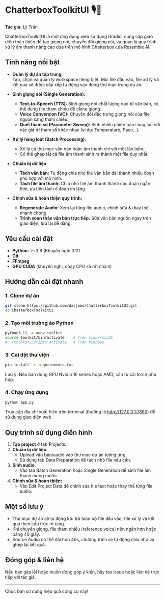 # ChatterboxToolkitUI 🎙️🧠

**Tác giả:** Lý Trần

ChatterboxToolkitUI là một ứng dụng web sử dụng Gradio, cung cấp giao diện thân thiện để tạo giọng nói, chuyển đổi giọng nói, và quản lý quy trình xử lý âm thanh nâng cao dựa trên mô hình Chatterbox của Resemble AI.

## Tính năng nổi bật

- **Quản lý dự án tập trung:**  
  Tạo, chọn và quản lý workspace riêng biệt. Mọi file đầu vào, file xử lý và kết quả sẽ được sắp xếp tự động vào đúng thư mục trong dự án.

- **Sinh giọng nói (Single Generation):**
    - **Text-to-Speech (TTS):** Sinh giọng nói chất lượng cao từ văn bản, có thể dùng file tham chiếu để clone giọng.
    - **Voice Conversion (VC):** Chuyển đổi đặc trưng giọng nói của file nguồn sang tham chiếu.
    - **Quét tham số (Parameter Sweep):** Sinh nhiều phiên bản cùng lúc với các giá trị tham số khác nhau (ví dụ: Temperature, Pace...).

- **Xử lý hàng loạt (Batch Processing):**
    - Xử lý cả thư mục văn bản hoặc âm thanh chỉ với một lần bấm.
    - Có thể ghép tất cả file âm thanh sinh ra thành một file duy nhất.

- **Chuẩn bị dữ liệu:**
    - **Tách văn bản:** Tự động chia nhỏ file văn bản dài thành nhiều đoạn phù hợp với mô hình.
    - **Tách file âm thanh:** Chia nhỏ file âm thanh thành các đoạn ngắn hơn, ưu tiên tách ở đoạn im lặng.

- **Chỉnh sửa & hoàn thiện quy trình:**
    - **Regenerate Audio:** Xem lại từng file audio, chỉnh sửa & thay thế nhanh chóng.
    - **Trình soạn thảo văn bản trực tiếp:** Sửa văn bản nguồn ngay trên giao diện, lưu lại dễ dàng.

## Yêu cầu cài đặt

- **Python:** >=3.8 (Khuyến nghị 3.11)
- **Git**
- **FFmpeg**
- **GPU CUDA** (khuyến nghị, chạy CPU sẽ rất chậm)

## Hướng dẫn cài đặt nhanh

### 1. Clone dự án

```bash
git clone https://github.com/dasjoms/ChatterboxToolkitUI.git
cd ChatterboxToolkitUI
```

### 2. Tạo môi trường ảo Python

```bash
python3.11 -m venv toolkit
source toolkit/bin/activate    # Trên Linux/macOS
# .\toolkit\Scripts\activate   # Trên Windows
```

### 3. Cài đặt thư viện

```bash
pip install -r requirements.txt
```

Lưu ý: Nếu bạn dùng GPU Nvidia 10 series hoặc AMD, cần tự cài torch phù hợp.

### 4. Chạy ứng dụng

```bash
python app.py
```

Truy cập địa chỉ xuất hiện trên terminal (thường là http://127.0.0.1:7860) để sử dụng giao diện web.

## Quy trình sử dụng điển hình

1. **Tạo project** ở tab Projects.
2. **Chuẩn bị dữ liệu:**  
   - Upload văn bản/audio vào thư mục dự án tương ứng.  
   - Sử dụng tab Data Preparation để tách nhỏ file nếu cần.
3. **Sinh audio:**  
   - Vào tab Batch Generation hoặc Single Generation để sinh file âm thanh mong muốn.
4. **Chỉnh sửa & hoàn thiện:**  
   - Vào Edit Project Data để chỉnh sửa file text hoặc thay thế từng file audio.

## Một số lưu ý

- Thư mục dự án sẽ tự động lưu trữ toàn bộ file đầu vào, file xử lý và kết quả theo cấu trúc rõ ràng.
- Khi chuyển giọng, file tham chiếu (reference voice) nên ngắn hơn hoặc bằng 40 giây.
- Source Audio có thể dài hơn 40s, chương trình sẽ tự động chia nhỏ và ghép lại kết quả.

## Đóng góp & liên hệ

Nếu bạn gặp lỗi hoặc muốn đóng góp ý kiến, hãy tạo issue hoặc liên hệ trực tiếp với tác giả.

---

Chúc bạn sử dụng hiệu quả công cụ này!
